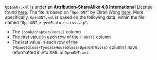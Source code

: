 `OpenGNT.xml` is under an **Attribution-ShareAlike 4.0 International** License found [here](https://creativecommons.org/licenses/by-sa/4.0/).
The file is based on "`OpenGNT`" by Eliran Wong [here](https://github.com/eliranwong/OpenGNT).
More specifically, `OpenGNT.xml` is based on the following data, within the file named "`OpenGNT_keyedFeatures.csv.zip`":
* The `(book/chapter/verse)` column
* The first value in each row of the `(TANTT)` column
* The last value in each row of the `(MounceGloss/TyndaleHouseGloss/OpenGNTGloss)` column
I have reformatted it into XML in `OpenGNT.xml`.
